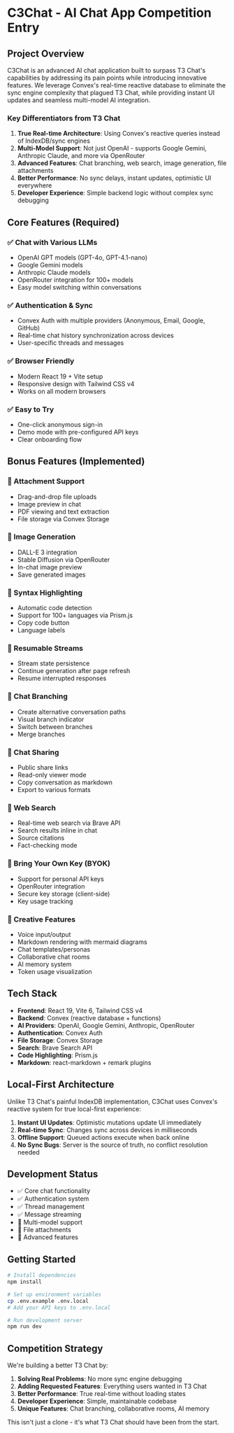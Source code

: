 # C3Chat - AI Chat App Competition Entry

## Project Overview

C3Chat is an advanced AI chat application built to surpass T3 Chat's capabilities by addressing its pain points while introducing innovative features. We leverage Convex's real-time reactive database to eliminate the sync engine complexity that plagued T3 Chat, while providing instant UI updates and seamless multi-model AI integration.

### Key Differentiators from T3 Chat

1. **True Real-time Architecture**: Using Convex's reactive queries instead of IndexDB/sync engines
2. **Multi-Model Support**: Not just OpenAI - supports Google Gemini, Anthropic Claude, and more via OpenRouter
3. **Advanced Features**: Chat branching, web search, image generation, file attachments
4. **Better Performance**: No sync delays, instant updates, optimistic UI everywhere
5. **Developer Experience**: Simple backend logic without complex sync debugging

## Core Features (Required)

### ✅ Chat with Various LLMs
- OpenAI GPT models (GPT-4o, GPT-4.1-nano)
- Google Gemini models
- Anthropic Claude models
- OpenRouter integration for 100+ models
- Easy model switching within conversations

### ✅ Authentication & Sync
- Convex Auth with multiple providers (Anonymous, Email, Google, GitHub)
- Real-time chat history synchronization across devices
- User-specific threads and messages

### ✅ Browser Friendly
- Modern React 19 + Vite setup
- Responsive design with Tailwind CSS v4
- Works on all modern browsers

### ✅ Easy to Try
- One-click anonymous sign-in
- Demo mode with pre-configured API keys
- Clear onboarding flow

## Bonus Features (Implemented)

### 🎯 Attachment Support
- Drag-and-drop file uploads
- Image preview in chat
- PDF viewing and text extraction
- File storage via Convex Storage

### 🎯 Image Generation
- DALL-E 3 integration
- Stable Diffusion via OpenRouter
- In-chat image preview
- Save generated images

### 🎯 Syntax Highlighting
- Automatic code detection
- Support for 100+ languages via Prism.js
- Copy code button
- Language labels

### 🎯 Resumable Streams
- Stream state persistence
- Continue generation after page refresh
- Resume interrupted responses

### 🎯 Chat Branching
- Create alternative conversation paths
- Visual branch indicator
- Switch between branches
- Merge branches

### 🎯 Chat Sharing
- Public share links
- Read-only viewer mode
- Copy conversation as markdown
- Export to various formats

### 🎯 Web Search
- Real-time web search via Brave API
- Search results inline in chat
- Source citations
- Fact-checking mode

### 🎯 Bring Your Own Key (BYOK)
- Support for personal API keys
- OpenRouter integration
- Secure key storage (client-side)
- Key usage tracking

### 🎯 Creative Features
- Voice input/output
- Markdown rendering with mermaid diagrams
- Chat templates/personas
- Collaborative chat rooms
- AI memory system
- Token usage visualization

## Tech Stack

- **Frontend**: React 19, Vite 6, Tailwind CSS v4
- **Backend**: Convex (reactive database + functions)
- **AI Providers**: OpenAI, Google Gemini, Anthropic, OpenRouter
- **Authentication**: Convex Auth
- **File Storage**: Convex Storage
- **Search**: Brave Search API
- **Code Highlighting**: Prism.js
- **Markdown**: react-markdown + remark plugins

## Local-First Architecture

Unlike T3 Chat's painful IndexDB implementation, C3Chat uses Convex's reactive system for true local-first experience:

1. **Instant UI Updates**: Optimistic mutations update UI immediately
2. **Real-time Sync**: Changes sync across devices in milliseconds
3. **Offline Support**: Queued actions execute when back online
4. **No Sync Bugs**: Server is the source of truth, no conflict resolution needed

## Development Status

- ✅ Core chat functionality
- ✅ Authentication system
- ✅ Thread management
- ✅ Message streaming
- 🚧 Multi-model support
- 🚧 File attachments
- 🚧 Advanced features

## Getting Started

```bash
# Install dependencies
npm install

# Set up environment variables
cp .env.example .env.local
# Add your API keys to .env.local

# Run development server
npm run dev
```

## Competition Strategy

We're building a better T3 Chat by:
1. **Solving Real Problems**: No more sync engine debugging
2. **Adding Requested Features**: Everything users wanted in T3 Chat
3. **Better Performance**: True real-time without loading states
4. **Developer Experience**: Simple, maintainable codebase
5. **Unique Features**: Chat branching, collaborative rooms, AI memory

This isn't just a clone - it's what T3 Chat should have been from the start.
